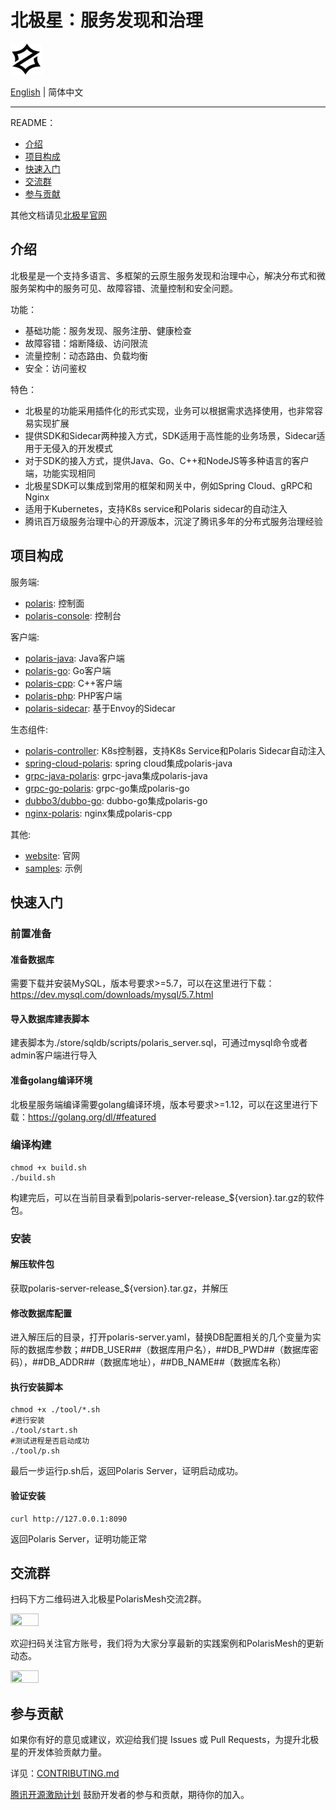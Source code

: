 # 北极星：服务发现和治理

<img src="logo.svg" width="10%" height="10%" />

[English](./README.md) | 简体中文

---

README：

- [介绍](#介绍)
- [项目构成](#项目构成)
- [快速入门](#快速入门)
- [交流群](#交流群)
- [参与贡献](#参与贡献)

其他文档请见[北极星官网](https://polarismesh.cn)

## 介绍

北极星是一个支持多语言、多框架的云原生服务发现和治理中心，解决分布式和微服务架构中的服务可见、故障容错、流量控制和安全问题。

功能：

- 基础功能：服务发现、服务注册、健康检查
- 故障容错：熔断降级、访问限流
- 流量控制：动态路由、负载均衡
- 安全：访问鉴权

特色：

- 北极星的功能采用插件化的形式实现，业务可以根据需求选择使用，也非常容易实现扩展
- 提供SDK和Sidecar两种接入方式，SDK适用于高性能的业务场景，Sidecar适用于无侵入的开发模式
- 对于SDK的接入方式，提供Java、Go、C++和NodeJS等多种语言的客户端，功能实现相同
- 北极星SDK可以集成到常用的框架和网关中，例如Spring Cloud、gRPC和Nginx
- 适用于Kubernetes，支持K8s service和Polaris sidecar的自动注入
- 腾讯百万级服务治理中心的开源版本，沉淀了腾讯多年的分布式服务治理经验

## 项目构成

服务端:

- [polaris](https://github.com/PolarisMesh/polaris): 控制面
- [polaris-console](https://github.com/PolarisMesh/polaris-console): 控制台

客户端:

- [polaris-java](https://github.com/PolarisMesh/polaris-java): Java客户端
- [polaris-go](https://github.com/PolarisMesh/polaris-go): Go客户端
- [polaris-cpp](https://github.com/PolarisMesh/polaris-cpp): C++客户端
- [polaris-php](https://github.com/polarismesh/polaris-php): PHP客户端
- [polaris-sidecar](https://github.com/PolarisMesh/polaris-sidecar): 基于Envoy的Sidecar

生态组件:

- [polaris-controller](https://github.com/PolarisMesh/polaris-controller): K8s控制器，支持K8s Service和Polaris Sidecar自动注入
- [spring-cloud-polaris](https://github.com/PolarisMesh/spring-cloud-polaris): spring cloud集成polaris-java
- [grpc-java-polaris](https://github.com/PolarisMesh/grpc-java-polaris): grpc-java集成polaris-java
- [grpc-go-polaris](https://github.com/PolarisMesh/grpc-go-polaris): grpc-go集成polaris-go
- [dubbo3/dubbo-go](https://github.com/polarismesh/examples/tree/main/dubbo3/dubbogo): dubbo-go集成polaris-go
- [nginx-polaris](https://github.com/PolarisMesh/nginx-polaris): nginx集成polaris-cpp

其他:

- [website](https://github.com/PolarisMesh/website): 官网
- [samples](https://github.com/PolarisMesh/samples): 示例

## 快速入门

### 前置准备

#### 准备数据库

需要下载并安装MySQL，版本号要求>=5.7，可以在这里进行下载：https://dev.mysql.com/downloads/mysql/5.7.html

#### 导入数据库建表脚本

建表脚本为./store/sqldb/scripts/polaris_server.sql，可通过mysql命令或者admin客户端进行导入

#### 准备golang编译环境

北极星服务端编译需要golang编译环境，版本号要求>=1.12，可以在这里进行下载：https://golang.org/dl/#featured

### 编译构建

```shell
chmod +x build.sh
./build.sh
```

构建完后，可以在当前目录看到polaris-server-release_${version}.tar.gz的软件包。

### 安装

#### 解压软件包

获取polaris-server-release_${version}.tar.gz，并解压

#### 修改数据库配置

进入解压后的目录，打开polaris-server.yaml，替换DB配置相关的几个变量为实际的数据库参数；##DB_USER##（数据库用户名），##DB_PWD##（数据库密码），##DB_ADDR##（数据库地址），##DB_NAME##（数据库名称）

#### 执行安装脚本

```shell
chmod +x ./tool/*.sh
#进行安装
./tool/start.sh
#测试进程是否启动成功
./tool/p.sh
```

最后一步运行p.sh后，返回Polaris Server，证明启动成功。

#### 验证安装

```shell
curl http://127.0.0.1:8090
```

返回Polaris Server，证明功能正常


## 交流群

扫码下方二维码进入北极星PolarisMesh交流2群。

<img src="https://main.qcloudimg.com/raw/bff4285d70498058caa212805b83a620.jpg" width="30%" height="30%" />

欢迎扫码关注官方账号，我们将为大家分享最新的实践案例和PolarisMesh的更新动态。

<img src="https://main.qcloudimg.com/raw/e5a51696ae7c01e8bc9097fa0c7e426d.png" width="30%" height="30%" />

## 参与贡献

如果你有好的意见或建议，欢迎给我们提 Issues 或 Pull Requests，为提升北极星的开发体验贡献力量。

详见：[CONTRIBUTING.md](CONTRIBUTING.md)

[腾讯开源激励计划](https://opensource.tencent.com/contribution) 鼓励开发者的参与和贡献，期待你的加入。

